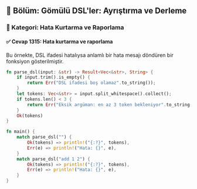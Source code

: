 ## 📘 Bölüm: Gömülü DSL'ler: Ayrıştırma ve Derleme
### 🔹 Kategori: Hata Kurtarma ve Raporlama
#### ✅ Cevap 1315: Hata kurtarma ve raporlama

Bu örnekte, DSL ifadesi hatalıysa anlamlı bir hata mesajı döndüren bir fonksiyon gösterilmiştir.

```rust
fn parse_dsl(input: &str) -> Result<Vec<&str>, String> {
    if input.trim().is_empty() {
        return Err("DSL ifadesi boş olamaz".to_string());
    }
    let tokens: Vec<&str> = input.split_whitespace().collect();
    if tokens.len() < 3 {
        return Err("Eksik argüman: en az 3 token bekleniyor".to_string());
    }
    Ok(tokens)
}

fn main() {
    match parse_dsl("") {
        Ok(tokens) => println!("{:?}", tokens),
        Err(e) => println!("Hata: {}", e),
    }
    match parse_dsl("add 1 2") {
        Ok(tokens) => println!("{:?}", tokens),
        Err(e) => println!("Hata: {}", e),
    }
}
```
